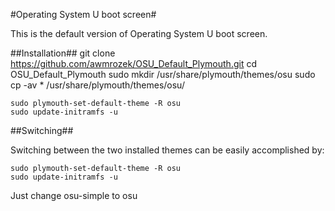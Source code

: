 #Operating System U boot screen#

This is the default version of Operating System U boot screen.

##Installation##
	git clone https://github.com/awmrozek/OSU_Default_Plymouth.git
	cd OSU_Default_Plymouth
	sudo mkdir /usr/share/plymouth/themes/osu
	sudo cp -av * /usr/share/plymouth/themes/osu/

	sudo plymouth-set-default-theme -R osu
	sudo update-initramfs -u

##Switching##

Switching between the two installed themes can be easily accomplished by:

	sudo plymouth-set-default-theme -R osu
	sudo update-initramfs -u


Just change osu-simple to osu

